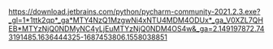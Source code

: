 https://download.jetbrains.com/python/pycharm-community-2021.2.3.exe?_gl=1*1ttk2qp*_ga*MTY4NzQ1MzgwNi4xNTU4MDM4ODUx*_ga_V0XZL7QHEB*MTYzNjQ0NDMyNC4yLjEuMTYzNjQ0NDM4OS4w&_ga=2.149197872.743191485.1636444325-1687453806.1558038851
